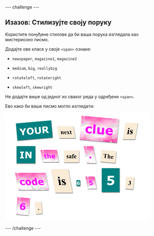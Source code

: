 \--- challenge \---

## Изазов: Стилизујте своју поруку

Користите понуђене стилове да би ваша порука изгледала као мистериозно писмо.

Додајте ове класе у своје `<span>` ознаке:

+ `newspaper`, `magazine1`, `magazine2`

+ `medium`, `big`, `reallybig`

+ `rotateleft`, `rotateright`

+ `skewleft`, `skewright`

Не додајте више од једног из сваког реда у одређени `<span>`.

Ево како би ваше писмо могло изгледати:

![слика екрана](images/letter-challenge1.png)

\--- /challenge \---